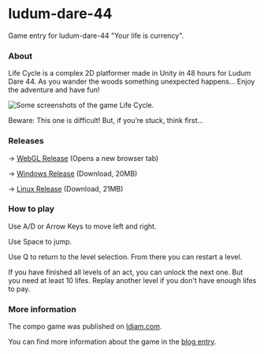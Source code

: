 # ludum-dare-44
Game entry for ludum-dare-44 "Your life is currency".

### About

Life Cycle is a complex 2D platformer made in Unity in 48 hours for Ludum Dare 44. As you wander the woods something unexpected happens… Enjoy the adventure and have fun!

![Some screenshots of the game Life Cycle.](preview.gif)

Beware: This one is difficult! But, if you’re stuck, think first…

### Releases

&rightarrow; [WebGL Release](https://www.zubspace.com/games/life-cycle?target=_blank) (Opens a new browser tab)

&rightarrow; [Windows Release](https://www.zubspace.com/user/games/life-cycle/life-cycle-ld44.zip) (Download, 20MB)

&rightarrow; [Linux Release](https://www.zubspace.com/user/games/life-cycle/life-cycle-ld44-linux.zip) (Download, 21MB)

### How to play

Use A/D or Arrow Keys to move left and right.

Use Space to jump.

Use Q to return to the level selection. From there you can restart a level.

If you have finished all levels of an act, you can unlock the next one. But you need at least 10 lifes. Replay another level if you don't have enough lifes to pay.

### More information

The compo game was published on [ldjam.com](https://ldjam.com/events/ludum-dare/44/life-cycle).

You can find more information about the game in the [blog entry](https://www.zubspace.com/blog/ludum-dare-44).
